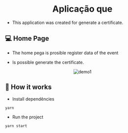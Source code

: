 <h1 align="center">Aplicação que</h1>

- This application was created for generate a certificate.

## 💻 Home Page

- The home pega is prosible register data of the event

- Is possible generate the certificate.

<p align="center">
<img src="./demo/demo1.gif" alt="demo1" title="demo1">
</p>

## 🎩 How it works

- Install dependêncies

```sh
yarn
```

- Run the project

```sh
yarn start
```
